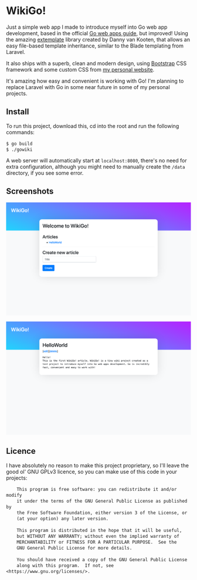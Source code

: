 # WikiGo!

Just a simple web app I made to introduce myself into Go web app development, based in the official [Go web apps guide](https://golang.org/doc/articles/wiki/), but improved! Using the amazing [extemplate](https://github.com/dannyvankooten/extemplate) library created by Danny van Kooten, that allows an easy file-based template inheritance, similar to the Blade templating from Laravel.

It also ships with a superb, clean and modern design, using [Bootstrap](https://getbootstrap.com) CSS framework and some custom CSS from [my personal website](https://avalos.me).

It's amazing how easy and convenient is working with Go! I'm planning to replace Laravel with Go in some near future in some of my personal projects.

## Install

To run this project, download this, cd into the root and run the following commands:

```
$ go build
$ ./gowiki
```

A web server will automatically start at `localhost:8080`, there's no need for extra configuration, although you might need to manually create the `/data` directory, if you see some error.

## Screenshots

![Screenshot 1 – Home](screenshot1.png)

![Screenshot 2 – View](screenshot2.png)

## Licence

I have absolutely no reason to make this project proprietary, so I'll leave the good ol' GNU GPLv3 licence, so you can make use of this code in your projects:

```
    This program is free software: you can redistribute it and/or modify
    it under the terms of the GNU General Public License as published by
    the Free Software Foundation, either version 3 of the License, or
    (at your option) any later version.

    This program is distributed in the hope that it will be useful,
    but WITHOUT ANY WARRANTY; without even the implied warranty of
    MERCHANTABILITY or FITNESS FOR A PARTICULAR PURPOSE.  See the
    GNU General Public License for more details.

    You should have received a copy of the GNU General Public License
    along with this program.  If not, see <https://www.gnu.org/licenses/>.
```